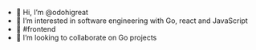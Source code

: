- 👋 Hi, I’m @odohigreat
- 👀 I’m interested in software engineering with Go, react and JavaScript
- 🌱 #frontend
- 💞️ I’m looking to collaborate on Go projects
<!-- 📫 How to reach me --->

<!---
odohigreat/odohigreat is a ✨ special ✨ repository because its `README.md` (this file) appears on your GitHub profile.
You can click the Preview link to take a look at your changes.
--->
